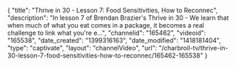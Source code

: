 {
    "title": "Thrive in 30 - Lesson 7: Food Sensitivities, How to Reconnec",
    "description": "In lesson 7 of Brendan Brazier's Thrive in 30 - We learn that when much of what you eat comes in a package, it becomes a real challenge to link what you're e...",
    "channelid": "165462",
    "videoid": "165538",
    "date_created": "1399316163",
    "date_modified": "1418181404",
    "type": "captivate",
    "layout": "channelVideo",
    "url": "\/charbroil-tv\/thrive-in-30-lesson-7-food-sensitivities-how-to-reconnec\/165462-165538"
}